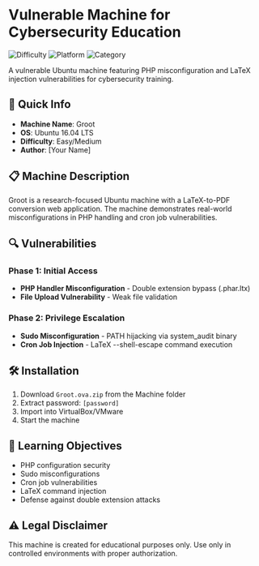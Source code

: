 # Vulnerable Machine for Cybersecurity Education

![Difficulty](https://img.shields.io/badge/Difficulty-Easy%2FMedium-green)
![Platform](https://img.shields.io/badge/Platform-Linux-blue)
![Category](https://img.shields.io/badge/Category-Web%2C%20PrivEsc-red)

A vulnerable Ubuntu machine featuring PHP misconfiguration and LaTeX injection vulnerabilities for cybersecurity training.

## 🚀 Quick Info

- **Machine Name**: Groot
- **OS**: Ubuntu 16.04 LTS
- **Difficulty**: Easy/Medium
- **Author**: [Your Name]

## 📋 Machine Description

Groot is a research-focused Ubuntu machine with a LaTeX-to-PDF conversion web application. The machine demonstrates real-world misconfigurations in PHP handling and cron job vulnerabilities.

## 🔍 Vulnerabilities

### Phase 1: Initial Access
- **PHP Handler Misconfiguration** - Double extension bypass (.phar.ltx)
- **File Upload Vulnerability** - Weak file validation

### Phase 2: Privilege Escalation  
- **Sudo Misconfiguration** - PATH hijacking via system_audit binary
- **Cron Job Injection** - LaTeX --shell-escape command execution

## 🛠️ Installation

1. Download `Groot.ova.zip` from the Machine folder
2. Extract password: `[password]`
3. Import into VirtualBox/VMware
4. Start the machine

## 🎯 Learning Objectives

- PHP configuration security
- Sudo misconfigurations
- Cron job vulnerabilities
- LaTeX command injection
- Defense against double extension attacks

## ⚠️ Legal Disclaimer

This machine is created for educational purposes only. Use only in controlled environments with proper authorization.
